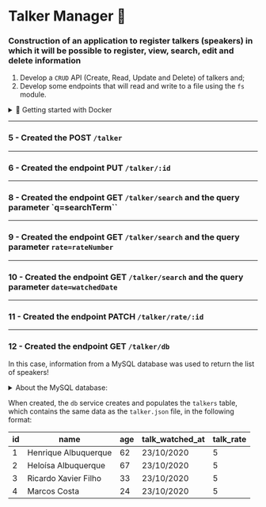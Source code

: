 # Talker Manager 🚀

### Construction of an application to register talkers (speakers) in which it will be possible to register, view, search, edit and delete information

  1. Develop a `CRUD` API (Create, Read, Update and Delete) of talkers and;
  2. Develop some endpoints that will read and write to a file using the `fs` module.



<details>
<summary> 🐳 Getting started with Docker</summary><br>

```bash
# in a terminal, start the containers
docker-compose up -d

# access the container terminal start the application
docker exec -it talker_manager bash
npm start
# ou para iniciar com live-reload
npm run dev

# in another terminal, run the tests
docker exec -it talker_manager bash
npm test 
```

## Requisitos

## Requisitos Obrigatórios

### 1 - Created the GET `/talker endpoint`

---

### 2 - Created the endpoint GET `/talker/:id`

---

### 3 - Created the endpoint POST `/login`

---

### 4 - Added validations for the `/login` endpoint

  <summary>The validation rules are:</summary><br />

- the `email` field is mandatory;;
- the `email` field must have a valid email;
- the `password` field is mandatory;
- the `password` field must be at least 6 characters long.

</details>
 
---

### 5 - Created the POST `/talker`

---

### 6 - Created the endpoint PUT `/talker/:id`

---

### 8 - Created the endpoint GET `/talker/search` and the query parameter `q=searchTerm``

---

### 9 - Created the endpoint GET `/talker/search` and the query parameter `rate=rateNumber`

---

### 10 - Created the endpoint GET `/talker/search` and the query parameter `date=watchedDate`

---

### 11 - Created the endpoint PATCH `/talker/rate/:id`

---

### 12 - Created the endpoint GET `/talker/db`

In this case, information from a MySQL database was used to return the list of speakers!

<details>
  <summary>About the MySQL database: </summary><br />

The `docker-compose.yaml` file has one more service called `db` with a MySQL instance configured to use port `3306`.

</details>

When created, the `db` service creates and populates the `talkers` table, which contains the same data as the `talker.json` file, in the following format:

| id | name                 | age | talk_watched_at | talk_rate |
|----|----------------------|-----|-----------------|-----------|
| 1  | Henrique Albuquerque | 62  | 23/10/2020      | 5         |
| 2  | Heloísa Albuquerque  | 67  | 23/10/2020      | 5         |
| 3  | Ricardo Xavier Filho | 33  | 23/10/2020      | 5         |
| 4  | Marcos Costa         | 24  | 23/10/2020      | 5         |

</details>
